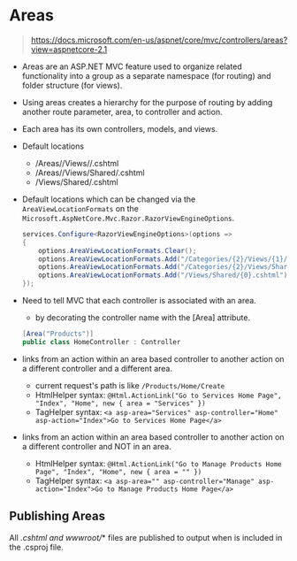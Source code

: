 # Areas
> https://docs.microsoft.com/en-us/aspnet/core/mvc/controllers/areas?view=aspnetcore-2.1


- Areas are an ASP.NET MVC feature used to organize related functionality into a group as a separate namespace (for routing) and folder structure (for views). 
- Using areas creates a hierarchy for the purpose of routing by adding another route parameter, area, to controller and action.
- Each area has its own controllers, models, and views.
- Default locations
	- /Areas/<Area-Name>/Views/<Controller-Name>/<Action-Name>.cshtml
	- /Areas/<Area-Name>/Views/Shared/<Action-Name>.cshtml
	- /Views/Shared/<Action-Name>.cshtml
- Default locations which can be changed via the `AreaViewLocationFormats` on the `Microsoft.AspNetCore.Mvc.Razor.RazorViewEngineOptions`.
	```cs
	services.Configure<RazorViewEngineOptions>(options =>
	{
		options.AreaViewLocationFormats.Clear();
		options.AreaViewLocationFormats.Add("/Categories/{2}/Views/{1}/{0}.cshtml");
		options.AreaViewLocationFormats.Add("/Categories/{2}/Views/Shared/{0}.cshtml");
		options.AreaViewLocationFormats.Add("/Views/Shared/{0}.cshtml");
	});	
	```

- Need to tell MVC that each controller is associated with an area.
	- by decorating the controller name with the [Area] attribute.
	```cs
	[Area("Products")]
	public class HomeController : Controller	
	```
- links from an action within an area based controller to another action on a different controller and a different area.
	- current request's path is like `/Products/Home/Create`
	- HtmlHelper syntax: `@Html.ActionLink("Go to Services Home Page", "Index", "Home", new { area = "Services" })`
	- TagHelper syntax: `<a asp-area="Services" asp-controller="Home" asp-action="Index">Go to Services Home Page</a>`
- links from an action within an area based controller to another action on a different controller and NOT in an area.
	- HtmlHelper syntax: `@Html.ActionLink("Go to Manage Products Home Page", "Index", "Home", new { area = "" })`
	- TagHelper syntax: `<a asp-area="" asp-controller="Manage" asp-action="Index">Go to Manage Products Home Page</a>`

## Publishing Areas
All *.cshtml and wwwroot/** files are published to output when <Project Sdk="Microsoft.NET.Sdk.Web"> is included in the .csproj file.
